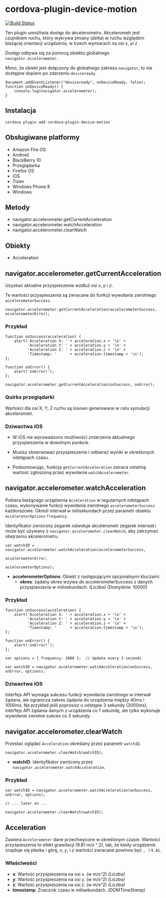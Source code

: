 <!---
# license: Licensed to the Apache Software Foundation (ASF) under one
#         or more contributor license agreements.  See the NOTICE file
#         distributed with this work for additional information
#         regarding copyright ownership.  The ASF licenses this file
#         to you under the Apache License, Version 2.0 (the
#         "License"); you may not use this file except in compliance
#         with the License.  You may obtain a copy of the License at
#
#           http://www.apache.org/licenses/LICENSE-2.0
#
#         Unless required by applicable law or agreed to in writing,
#         software distributed under the License is distributed on an
#         "AS IS" BASIS, WITHOUT WARRANTIES OR CONDITIONS OF ANY
#         KIND, either express or implied.  See the License for the
#         specific language governing permissions and limitations
#         under the License.
-->

# cordova-plugin-device-motion

[![Build Status](https://travis-ci.org/apache/cordova-plugin-device-motion.svg)](https://travis-ci.org/apache/cordova-plugin-device-motion)

Ten plugin umożliwia dostęp do akcelerometru. Akcelerometr jest czujnikiem ruchu, który wykrywa zmiany (*delta*) w ruchu względem bieżącej orientacji urządzenia, w trzech wymiarach na osi *x*, *y*i *z* .

Dostęp odbywa się za pomocą obiektu globalnego `navigator.accelerometer`.

Mimo, że obiekt jest dołączony do globalnego zakresu `navigator`, to nie dostępne dopiero po zdarzeniu `deviceready`.

    document.addEventListener("deviceready", onDeviceReady, false);
    function onDeviceReady() {
        console.log(navigator.accelerometer);
    }
    

## Instalacja

    cordova plugin add cordova-plugin-device-motion
    

## Obsługiwane platformy

  * Amazon Fire OS
  * Android
  * BlackBerry 10
  * Przeglądarka
  * Firefox OS
  * iOS
  * Tizen
  * Windows Phone 8
  * Windows

## Metody

  * navigator.accelerometer.getCurrentAcceleration
  * navigator.accelerometer.watchAcceleration
  * navigator.accelerometer.clearWatch

## Obiekty

  * Acceleration

## navigator.accelerometer.getCurrentAcceleration

Uzyskać aktualne przyspieszenie wzdłuż osi *x*, *y* i *z*.

Te wartości przyspieszenia są zwracane do funkcji wywołania zwrotnego `accelerometerSuccess`.

    navigator.accelerometer.getCurrentAcceleration(accelerometerSuccess, accelerometerError);
    

### Przykład

    function onSuccess(acceleration) {
        alert('Acceleration X: ' + acceleration.x + '\n' +
              'Acceleration Y: ' + acceleration.y + '\n' +
              'Acceleration Z: ' + acceleration.z + '\n' +
              'Timestamp: '      + acceleration.timestamp + '\n');
    };
    
    function onError() {
        alert('onError!');
    };
    
    navigator.accelerometer.getCurrentAcceleration(onSuccess, onError);
    

### Quirks przeglądarki

Wartości dla osi X, Y, Z ruchu są losowo generowane w celu symulacji akcelerometr.

### Dziwactwa iOS

  * W iOS nie wprowadzono możliwości zmierzenia aktualnego przyspieszenia w dowolnym punkcie.

  * Musisz obserwować przyspieszenie i odbierać wyniki w określonych odstępach czasu.

  * Podsumowując, funkcja `getCurrentAcceleration` zwraca ostatnią wartość zgłoszoną przez wywołanie `watchAccelerometer`.

## navigator.accelerometer.watchAcceleration

Pobiera bieżącego urządzenia `Acceleration` w regularnych odstępach czasu, wykonywanie funkcji wywołania zwrotnego `accelerometerSuccess` każdorazowe. Określ interwał w milisekundach przez parametr obiektu `acceleratorOptions` `frequency`.

Identyfikator zwrócony zegarek odwołuje akcelerometr zegarek interwał i może być używany z `navigator.accelerometer.clearWatch`, aby zatrzymać obejrzeniu akcelerometru.

    var watchID = navigator.accelerometer.watchAcceleration(accelerometerSuccess,
                                                           accelerometerError,
                                                           accelerometerOptions);
    

  * **accelerometerOptions**: Obiekt z następującymi opcjonalnymi kluczami: 
      * **okres**: żądany okres wzywa do accelerometerSuccess z danych przyspieszenia w milisekundach. *(Liczba)* (Domyślnie: 10000)

### Przykład

    function onSuccess(acceleration) {
        alert('Acceleration X: ' + acceleration.x + '\n' +
              'Acceleration Y: ' + acceleration.y + '\n' +
              'Acceleration Z: ' + acceleration.z + '\n' +
              'Timestamp: '      + acceleration.timestamp + '\n');
    };
    
    function onError() {
        alert('onError!');
    };
    
    var options = { frequency: 3000 };  // Update every 3 seconds
    
    var watchID = navigator.accelerometer.watchAcceleration(onSuccess, onError, options);
    

### Dziwactwa iOS

Interfejs API wymaga sukcesu funkcji wywołania zwrotnego w interwał żądana, ale ogranicza zakres żądania do urządzenia między 40ms i 1000ms. Na przykład jeśli poprosisz o odstępie 3 sekundy (3000ms), interfejs API żądania danych z urządzenia co 1 sekundę, ale tylko wykonuje wywołanie zwrotne sukces co 3 sekundy.

## navigator.accelerometer.clearWatch

Przestać oglądać `Acceleration` określany przez parametr `watchID`.

    navigator.accelerometer.clearWatch(watchID);
    

  * **watchID**: Identyfikator zwrócony przez `navigator.accelerometer.watchAcceleration`.

### Przykład

    var watchID = navigator.accelerometer.watchAcceleration(onSuccess, onError, options);
    
    // ... later on ...
    
    navigator.accelerometer.clearWatch(watchID);
    

## Acceleration

Zawiera `Accelerometer` dane przechwycone w określonym czasie. Wartości przyśpieszenia to efekt grawitacji (9.81 m/s ^ 2), tak, że kiedy urządzenie znajduje się płaska i górę, *x*, *y*, i *z* wartości zwracane powinno być ``, `` i `9.81`.

### Właściwości

  * **x**: Wartość przyśpieszenia na osi x. (w m/s^2) *(Liczba)*
  * **y**: Wartość przyśpieszenia na osi y. (w m/s^2) *(Liczba)*
  * **z**: Wartość przyśpieszenia na osi z. (w m/s^2) *(Liczba)*
  * **timestamp**: Znacznik czasu w milisekundach. *(DOMTimeStamp)*